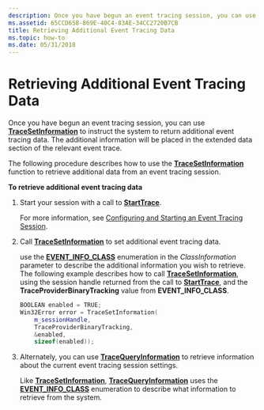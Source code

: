 ```yaml
---
description: Once you have begun an event tracing session, you can use TraceSetInformation to instruct the system to return additional event tracing data.
ms.assetid: 65CCD658-869E-40C4-83AE-34CC2720B7CB
title: Retrieving Additional Event Tracing Data
ms.topic: how-to
ms.date: 05/31/2018
---
```


# Retrieving Additional Event Tracing Data

Once you have begun an event tracing session, you can use [**TraceSetInformation**](/windows/win32/api/evntrace/nf-evntrace-tracesetinformation) to instruct the system to return additional event tracing data. The additional information will be placed in the extended data section of the relevant event trace.

The following procedure describes how to use the [**TraceSetInformation**](/windows/win32/api/evntrace/nf-evntrace-tracesetinformation) function to retrieve additional data from an event tracing session.

**To retrieve additional event tracing data**

1.  Start your session with a call to [**StartTrace**](/windows/win32/api/evntrace/nf-evntrace-starttracea).

    For more information, see [Configuring and Starting an Event Tracing Session](configuring-and-starting-an-event-tracing-session.md).

2.  Call [**TraceSetInformation**](/windows/win32/api/evntrace/nf-evntrace-tracesetinformation) to set additional event tracing data.

    use the [**EVENT\_INFO\_CLASS**](/windows/desktop/api/Evntprov/ne-evntprov-event_info_class) enumeration in the *ClassInformation* parameter to describe the additional information you wish to retrieve. The following example describes how to call [**TraceSetInformation**](/windows/win32/api/evntrace/nf-evntrace-tracesetinformation), using the session handle returned from the call to [**StartTrace**](/windows/win32/api/evntrace/nf-evntrace-starttracea), and the **TraceProviderBinaryTracking** value from **EVENT\_INFO\_CLASS**.

    ```C++
    BOOLEAN enabled = TRUE;
    Win32Error error = TraceSetInformation(
        m_sessionHandle,
        TraceProviderBinaryTracking,
        &enabled,
        sizeof(enabled));
    ```

    

3.  Alternately, you can use [**TraceQueryInformation**](/windows/win32/api/evntrace/nf-evntrace-tracequeryinformation) to retrieve information about the current event tracing session settings.

    Like [**TraceSetInformation**](/windows/win32/api/evntrace/nf-evntrace-tracesetinformation), [**TraceQueryInformation**](/windows/win32/api/evntrace/nf-evntrace-tracequeryinformation) uses the [**EVENT\_INFO\_CLASS**](/windows/desktop/api/Evntprov/ne-evntprov-event_info_class) enumeration to describe what information to retrieve from the system.

 

 
